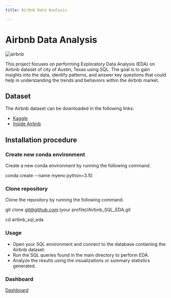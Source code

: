 ```yaml
---
title: Airbnb Data Analysis

---
```


# Airbnb Data Analysis

![airbnb](https://www.spinxdigital.com/app/uploads/2022/11/image-airbnb.jpg)


This project focuses on performing Exploratory Data Analysis (EDA) on Airbnb dataset of city of Austin, Texas using SQL. The goal is to gain insights into the data, identify patterns, and answer key questions that could help in understanding the trends and behaviors within the Airbnb market.


## Dataset
The Airbnb dataset can be downloaded in the following links:
- [Kaggle](https://www.kaggle.com/datasets/dgomonov/new-york-city-airbnb-open-data)
- [Inside Airbnb](https://insideairbnb.com/get-the-data/)

## Installation procedure

### Create new conda environment
Create a new conda environment by running the following command. 

conda create --name myenv python=3.10


### Clone repository
Clone the repository by running the following command.

git clone git@github.com:(your profile)/Airbnb_SQL_EDA.git

cd airbnb_sql_eda


### Usage
- Open your SQL environment and connect to the database containing the Airbnb dataset.
- Run the SQL queries found in the main directory to perform EDA.
- Analyze the results using the visualizations or summary statistics generated.

### Dashboard
[Dashboard](https://public.tableau.com/app/profile/hyung.cho/viz/Airbnb_Austin/Dashboard1)




